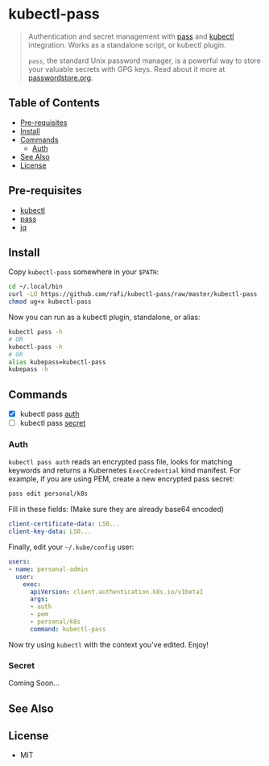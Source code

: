 # kubectl-pass

> Authentication and secret management with [pass] and [kubectl]
> integration. Works as a standalone script, or kubectl plugin.
>
> `pass`, the standard Unix password manager, is a powerful way to store
> your valuable secrets with GPG keys.
> Read about it more at [passwordstore.org].

## Table of Contents

<!-- vim-markdown-toc GFM -->

* [Pre-requisites](#pre-requisites)
* [Install](#install)
* [Commands](#commands)
  * [Auth](#auth)
* [See Also](#see-also)
* [License](#license)

<!-- vim-markdown-toc -->

## Pre-requisites

* [kubectl]
* [pass]
* [jq]

## Install

Copy `kubectl-pass` somewhere in your `$PATH`:

```bash
cd ~/.local/bin
curl -LO https://github.com/rafi/kubectl-pass/raw/master/kubectl-pass
chmod ug+x kubectl-pass
```

Now you can run as a kubectl plugin, standalone, or alias:

```bash
kubectl pass -h
# OR
kubectl-pass -h
# OR
alias kubepass=kubectl-pass
kubepass -h
```

## Commands

* [x] kubectl pass [auth](#auth)
* [ ] kubectl pass [secret](#secret)

### Auth

`kubectl pass auth` reads an encrypted pass file, looks for matching keywords
and returns a Kubernetes `ExecCredential` kind manifest.
For example, if you are using PEM, create a new encrypted pass secret:

```bash
pass edit personal/k8s
```

Fill in these fields: (Make sure they are already base64 encoded)

```yaml
client-certificate-data: LS0...
client-key-data: LS0...
```

Finally, edit your `~/.kube/config` user:

```yaml
users:
- name: personal-admin
  user:
    exec:
      apiVersion: client.authentication.k8s.io/v1beta1
      args:
      - auth
      - pem
      - personal/k8s
      command: kubectl-pass
```

Now try using `kubectl` with the context you've edited. Enjoy!

### Secret

Coming Soon...

## See Also

## License

* MIT

[kubectl]: https://kubernetes.io/docs/tasks/tools/install-kubectl/
[pass]: https://www.passwordstore.org
[passwordstore.org]: https://www.passwordstore.org
[jq]: https://github.com/stedolan/jq
